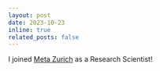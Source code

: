 ```yaml
---
layout: post
date: 2023-10-23
inline: true
related_posts: false
---
```


I joined [Meta Zurich](https://about.meta.com/) as a Research Scientist!
